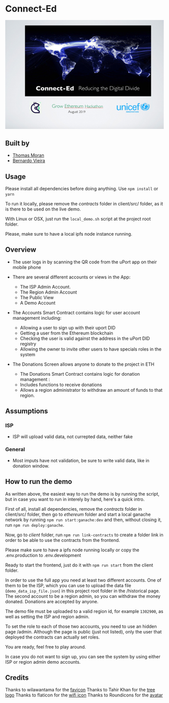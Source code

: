 # Connect-Ed

![](images/home.png)


## Built by
* [Thomas Moran](https://www.linkedin.com/in/thomas-moran-8634007/)
* [Bernardo Vieira](https://www.linkedin.com/in/obernardovieira/)

## Usage
Please install all dependencies before doing anything. Use `npm install` or `yarn`

To run it locally, please remove the *contracts* folder in client/src/ folder, as it is there to be used on the live demo.

With Linux or OSX, just run the `local_demo.sh` script at the project root folder.

Please, make sure to have a local ipfs node instance running.

## Overview 

* The user logs in by scanning the QR code from the uPort app on their mobile phone  

* There are several different accounts or views in the App:  
  - The ISP Admin Account. 
  - The Region Admin Account 
  - The Public View  
  - A Demo Account 
  
* The Accounts Smart Contract contains logic for user account management including:  
  - Allowing a user to sign up with their uport DID
  - Getting a user from the Ethereum blockchain 
  - Checking the user is valid against the address in the uPort DID registry 
  - Allowing the owner to invite other users to have specials roles in the system
  
* The Donations Screen allows anyone to donate to the project in ETH 
  - The Donations Smart Contract contains logic for donation management :  
  - Includes functions to receive donations  
  - Allows a region administrator to withdraw an amount of funds to that region. 
  
  

## Assumptions

### ISP
* ISP will upload valid data, not currepted data, neither fake

### General
* Most imputs have not validation, be sure to write valid data, like in donation window.


## How to run the demo

As written above, the easiest way to run the demo is by running the script, but in case you want to run in interely by hand, here's a quick intro.

First of all, install all dependencies, remove the *contracts* folder in client/src/ folder, then go to *ethereum* folder and start a local ganache network by running `npm run start:ganache:dev` and then, without closing it, run `npm run deploy:ganache`.

Now, go to *client* folder, run `npm run link-contracts` to create a folder link in order to be able to use the contracts from the frontend.

Please make sure to have a ipfs node running locally or copy the .env.production to .env.development

Ready to start the frontend, just do it with `npm run start` from the client folder.

In order to use the full app you need at least two different accounts. One of them to be the ISP, which you can use to upload the data file (`demo_data_isp_file.json`) in this project root folder in the /historical page. The second account to be a region admin, so you can withdraw the money donated. Donations are accepted by anyone.

The demo file must be uploaded to a valid region id, for example `1302900`, as well as setting the ISP and region admin.

To set the role to each of those two accounts, you need to use an hidden page /admin. Although the page is public (just not listed), only the user that deployed the contracts can actually set roles.

You are ready, feel free to play around.

In case you do not want to sign up, you can see the system by using either ISP or region admin demo accounts.


## Credits
Thanks to wilawantama for the [favicon](https://www.favicon.cc/?action=icon&file_id=912808)
Thanks to Tahir Khan for the [tree logo](https://pngtree.com/free-vectors)
Thanks to flaticon for the [wifi icon](https://www.flaticon.com/free-icons/wifi)
Thanks to Roundicons for the [avatar](https://www.flaticon.com/authors/roundicons)
